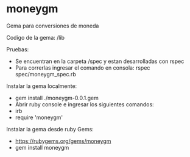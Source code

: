# moneygm

Gema para conversiones de moneda

Codigo de la gema: /lib

Pruebas:
  - Se encuentran en la carpeta /spec y estan desarrolladas con rspec
  - Para correrlas ingresar el comando en consola:  rspec spec/moneygm_spec.rb

Instalar la gema localmente:
  - gem install ./moneygm-0.0.1.gem
  - Abrir ruby console e ingresar los siguientes comandos:
  - irb
  - require 'moneygm'

Instalar la gema desde ruby Gems:
  - https://rubygems.org/gems/moneygm
  - gem install moneygm
